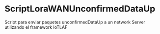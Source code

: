 # ScriptLoraWANUnconfirmedDataUp
Script para enviar paquetes unconfirmedDataUp a un network Server utilizando el framework IoTLAF
